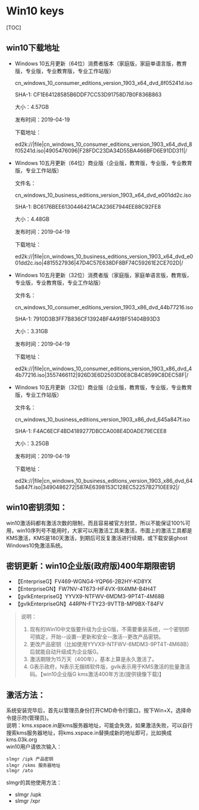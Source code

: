 # Win10 keys
[TOC]

## win10下载地址
+ Windows 10五月更新（64位）消费者版本（家庭版，家庭单语言版，教育版，专业版，专业教育版，专业工作站版）

  cn_windows_10_consumer_editions_version_1903_x64_dvd_8f05241d.iso

  SHA-1: CF1E64128585B6DDF7CC53D91758D7B0F836B863

  大小：4.57GB

  发布时间：2019-04-19

  下载地址：

  ed2k://|file|cn_windows_10_consumer_editions_version_1903_x64_dvd_8f05241d.iso|4905476096|F28FDC23DA34D55BA466BFD6E91DD311|/

+ Windows 10五月更新（64位）商业版（企业版，教育版，专业版，专业教育版，专业工作站版）

  文件名：

  cn_windows_10_business_editions_version_1903_x64_dvd_e001dd2c.iso

  SHA-1: BC6176BEE6130446421ACA236E7944EE88C92FE8

  大小：4.48GB

  发布时间：2019-04-19

  下载地址：

  ed2k://|file|cn_windows_10_business_editions_version_1903_x64_dvd_e001dd2c.iso|4815527936|47D4C57E638DF8BF74C59261E2CE702D|/

+ Windows 10五月更新（32位）消费者版（家庭版，家庭单语言版，教育版，专业版，专业教育版，专业工作站版）

  文件名：

  cn_windows_10_consumer_editions_version_1903_x86_dvd_44b77216.iso

  SHA-1: 7910D3B3FF7B836CF13924BF4A91BF51404B93D3

  大小：3.31GB

  发布时间：2019-04-19

  下载地址：

  ed2k://|file|cn_windows_10_consumer_editions_version_1903_x86_dvd_44b77216.iso|3557466112|926D3E6D2503D0E8CB4C8599C8DEC58F|/

+ Windows 10五月更新（32位）商业版（企业版，教育版，专业版，专业教育版，专业工作站版）

  文件名：

  cn_windows_10_business_editions_version_1903_x86_dvd_645a847f.iso

  SHA-1: F4AC6ECF4BD4189277DBCCA008E4D0ADE79ECEE8

  大小：3.25GB

  发布时间：2019-04-19

  下载地址：

  ed2k://|file|cn_windows_10_business_editions_version_1903_x86_dvd_645a847f.iso|3490486272|587AE6398153C128EC52257B2710EE92|/

## win10密钥须知：
win10激活码都有激活次数的限制，而且容易被官方封禁，所以不能保证100%可用，win10序列号不能用时，大家可以用激活工具来激活，市面上的激活工具都是KMS激活，KMS是180天激活，到期后可反复激活进行续期，或下载安装ghost Windows10免激活系统。

## 密钥更新：win10企业版(政府版)400年期限密钥
* 【EnterpriseG】FV469-WGNG4-YQP66-2B2HY-KD8YX
* 【EnterpriseGN】FW7NV-4T673-HF4VX-9X4MM-B4H4T
* 【gvlkEnterpriseG】YYVX9-NTFWV-6MDM3-9PT4T-4M68B
* 【gvlkEnterpriseGN】44RPN-FTY23-9VTTB-MP9BX-T84FV
> 说明：
> 1. 现有的Win10中文版要升级为企业G版，不需要重装系统，一个密钥即可搞定，开始--设置--更新和安全--激活--更改产品密钥。
> 2. 更改产品密钥（比如使用YYVX9-NTFWV-6MDM3-9PT4T-4M68B）后就能自动升级成为企业版G。
> 3. 激活期限为15万天（400年），基本上算是永久激活了。
> 4. G表示政府，N表示无捆绑软件版，gvlk表示用于KMS激活的批量激活码。【win10企业版G kms激活400年方法(提供镜像下载)】


## 激活方法：
系统安装完毕后，首先以管理员身份打开CMD命令行窗口，按下Win+X，选择命令提示符(管理员)。\
说明：kms.xspace.in是kms服务器地址，可能会失效，如果激活失败，可以自行搜索kms服务器地址，将kms.xspace.in替换成新的地址即可，比如换成kms.03k.org\
win10用户请依次输入：
```
slmgr /ipk 产品密钥 
slmgr /skms 服务器地址
slmgr /ato
```
slmgr的其他使用方法：
* slmgr /upk
* slmgr /xpr
